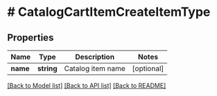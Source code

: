 # # CatalogCartItemCreateItemType

## Properties

Name | Type | Description | Notes
------------ | ------------- | ------------- | -------------
**name** | **string** | Catalog item name | [optional]

[[Back to Model list]](../../README.md#models) [[Back to API list]](../../README.md#endpoints) [[Back to README]](../../README.md)
